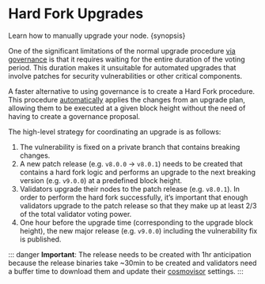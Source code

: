 <!--
order: 5
-->

# Hard Fork Upgrades

Learn how to manually upgrade your node. {synopsis}

One of the significant limitations of the normal upgrade procedure
[via governance](overview.md#governance-proposal) is that it requires waiting
for the entire duration of the voting period. This duration makes it unsuitable
for automated upgrades that involve patches for security vulnerabilities or
other critical components.

A faster alternative to using governance is to create a Hard Fork procedure.
This procedure [automatically](automated.md) applies the changes from an upgrade
plan, allowing them to be executed at a given block height without the need of
having to create a governance proposal.

The high-level strategy for coordinating an upgrade is as follows:

1. The vulnerability is fixed on a private branch that contains breaking
   changes.
2. A new patch release (e.g. `v8.0.0` -> `v8.0.1`) needs to be created that
   contains a hard fork logic and performs an upgrade to the next breaking
   version (e.g. `v9.0.0`) at a predefined block height.
3. Validators upgrade their nodes to the patch release (e.g. `v8.0.1`). In order
   to perform the hard fork successfully, it’s important that enough validators
   upgrade to the patch release so that they make up at least 2/3 of the total
   validator voting power.
4. One hour before the upgrade time (corresponding to the upgrade block height),
   the new major release (e.g. `v9.0.0`) including the vulnerability fix is
   published.

::: danger **Important**: The release needs to be created with 1hr anticipation
because the release binaries take ~30min to be created and validators need a
buffer time to download them and update their
[cosmovisor](/docs/validators/upgrades/automated.md#using-cosmovisor) settings.
:::
